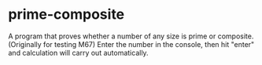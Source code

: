 # prime-composite
A program that proves whether a number of any size is prime or composite. (Originally for testing M67)
Enter the number in the console, then hit "enter" and calculation will carry out automatically.

